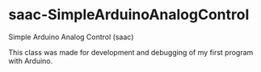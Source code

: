 # saac-SimpleArduinoAnalogControl
Simple Arduino Analog Control (saac)

This class was made for development and debugging of my first program with Arduino.
